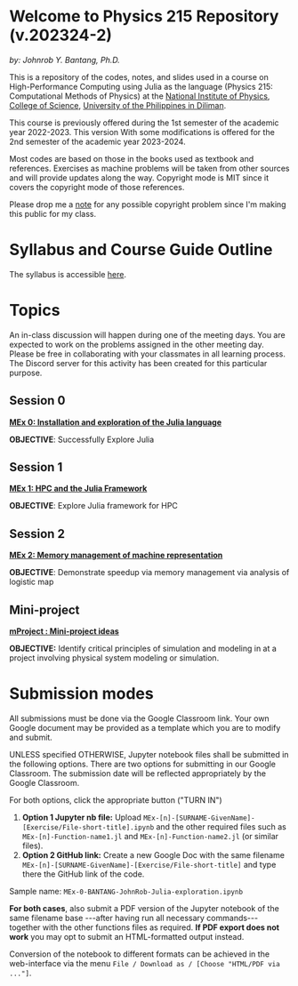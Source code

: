 # Welcome to Physics 215 Repository (v.202324-2)
*by: Johnrob Y. Bantang, Ph.D.*


This is a repository of the codes, notes, and slides used in a course on High-Performance Computing using Julia as the language (Physics 215: Computational Methods of Physics) at the [National Institute of Physics](http://nip.upd.edu.ph), [College of Science](http://science.upd.edu.ph), [University of the Philippines in Diliman](http://upd.edu.ph).

This course is previously offered during the 1st semester of the academic year 2022-2023.
This version With some modifications is offered for the 2nd semester of the academic year 2023-2024.

Most codes are based on those in the books used as textbook and references. 
Exercises as machine problems will be taken from other sources and will provide updates along the way.
Copyright mode is MIT since it covers the copyright mode of those references.

Please drop me a [note](mailto:jybantang@up.edu.ph) for any possible copyright problem since I'm making this public for my class.

# Syllabus and Course Guide Outline
The syllabus is accessible [here](SYLLABUS.md).

# Topics
An in-class discussion will happen during one of the meeting days.
You are expected to work on the problems assigned in the other meeting day.
Please be free in collaborating with your classmates in all learning process.
The Discord server for this activity has been created for this particular purpose.

## Session 0
[**MEx 0: Installation and exploration of the Julia language**](00-Intro/README.md)

**OBJECTIVE**: Successfully Explore Julia

## Session 1

[**MEx 1: HPC and the Julia Framework**](01-HPC/README.md)

**OBJECTIVE**: Explore Julia framework for HPC

## Session 2

[**MEx 2: Memory management of machine representation**](02-Performance/README.md)

**OBJECTIVE**: Demonstrate speedup via memory management via analysis of logistic map


## Mini-project

[**mProject : Mini-project ideas**](09-mProject/README.md)

**OBJECTIVE:** Identify critical principles of simulation and modeling in at a project involving physical system modeling or simulation.

# Submission modes

All submissions must be done via the Google Classroom link. Your own Google document may be provided as a template which you are to modify and submit.

UNLESS specified OTHERWISE, Jupyter notebook files shall be submitted in the following options. There are two options for submitting in our Google Classroom. The submission date will be reflected appropriately by the Google Classroom.

For both options, click the appropriate button ("TURN IN")
1. **Option 1 Jupyter nb file:** Upload `MEx-[n]-[SURNAME-GivenName]-[Exercise/File-short-title].ipynb` and the other required files such as `MEx-[n]-Function-name1.jl` and `MEx-[n]-Function-name2.jl` (or similar files).
2. **Option 2 GitHub link:** Create a new Google Doc with the same filename `MEx-[n]-[SURNAME-GivenName]-[Exercise/File-short-title]` and type there the GitHub link of the code.

Sample name: `MEx-0-BANTANG-JohnRob-Julia-exploration.ipynb`

**For both cases**, also submit a PDF version of the Jupyter notebook of the same filename base ---after having run all necessary commands--- together with the other functions files as required. **If PDF export does not work** you may opt to submit an HTML-formatted output instead.

Conversion of the notebook to different formats can be achieved in the web-interface via the menu `File / Download as / [Choose "HTML/PDF via ..."]`.
